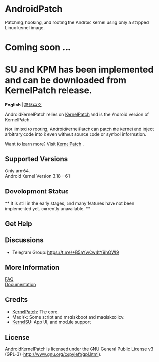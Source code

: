 # AndroidPatch

Patching, hooking, and rooting the Android kernel using only a stripped Linux kernel image.

# Coming soon ...

# SU and KPM has been implemented and can be downloaded from KernelPatch release.   

**English** | [简体中文](README_zh-CN.md)

AndroidKernelPatch relies on [KernelPatch](https://github.com/bmax121/KernelPatch/)  and is the Android version of KernelPatch.

Not limited to rooting, AndroidKernelPatch can patch the kernel and inject arbitrary code into it even without source code or symbol information.

Want to learn more? Visit [KernelPatch](https://github.com/bmax121/KernelPatch/) .

## Supported Versions

Only arm64.  
Android Kernel Version 3.18 - 6.1 

## Development Status

** It is still in the early stages, and many features have not been implemented yet. currently unavailable. **

## Get Help

## Discussions

- Telegram Group: https://t.me/+B5aYwCw4tY9hOWI9

## More Information

[FAQ](./doc/en/faq.md)  
[Documentation](./doc/en/)  

## Credits

- [KernelPatch](https://github.com/bmax121/KernelPatch/): The core.  
- [Magisk](https://github.com/topjohnwu/Magisk): Some script and magiskboot and magiskpolicy. 
- [KernelSU](https://github.com/tiann/KernelSU): App UI, and module support.

## License

AndroidKernelPatch is licensed under the GNU General Public License v3 (GPL-3) (http://www.gnu.org/copyleft/gpl.html).
